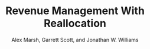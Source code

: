 ---
permalink: /RevenueManagementWithReallocation/
pdf: "https://alexmarsh.io/files/research/papers/RevenueManagementWithReallocation.pdf"
title: "Revenue Management With Reallocation"
description: 'Download "Revenue Management With Reallocation" by Alex Marsh, Garrett Scott, and Jonathan W. Williams'
author: "Alex Marsh, Garrett Scott, and Jonathan W. Williams"
image: "https://alexmarsh.io/files/images/ChangeInCSByChangeInProfits.png"
header:
  og_image: "https://alexmarsh.io/files/images/ChangeInCSByChangeInProfits.png"
---